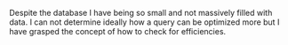 Despite the database I have being so small and not massively filled with data. I can not determine ideally how a query can be optimized more but I have grasped the concept of how to check for efficiencies.
